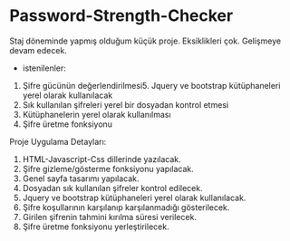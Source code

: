 # Password-Strength-Checker
 Staj döneminde yapmış olduğum küçük proje.
 Eksiklikleri çok.
  Gelişmeye devam edecek.

- istenilenler:
1. Şifre gücünün değerlendirilmesi5.	Jquery ve bootstrap kütüphaneleri yerel olarak kullanılacak 
2. Sık kullanılan şifreleri yerel bir dosyadan kontrol etmesi
3. Kütüphanelerin yerel olarak kullanılması 
4. Şifre üretme fonksiyonu

Proje Uygulama Detayları:
1. HTML-Javascript-Css dillerinde yazılacak.
2. Şifre gizleme/gösterme fonksiyonu yapılacak.
3. Genel sayfa tasarımı yapılacak.
4. Dosyadan sık kullanılan şifreler kontrol edilecek.
5. Jquery ve bootstrap kütüphaneleri yerel olarak kullanılacak. 
6. Şifre koşullarının karşılanıp karşılanmadığı gösterilecek.
7. Girilen şifrenin tahmini kırılma süresi verilecek.
8. Şifre üretme fonksiyonu yerleştirilecek.
